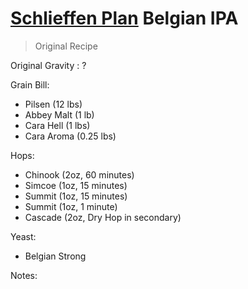 [Schlieffen Plan](https://en.wikipedia.org/wiki/Schlieffen_Plan) Belgian IPA
===

> Original Recipe

Original Gravity : ?

Grain Bill:

* Pilsen (12 lbs)
* Abbey Malt (1 lb)
* Cara Hell (1 lbs)
* Cara Aroma (0.25 lbs)

Hops:

* Chinook (2oz, 60 minutes)
* Simcoe (1oz, 15 minutes)
* Summit (1oz, 15 minutes)
* Summit (1oz, 1 minute)
* Cascade (2oz, Dry Hop in secondary)

Yeast:

* Belgian Strong

Notes:
